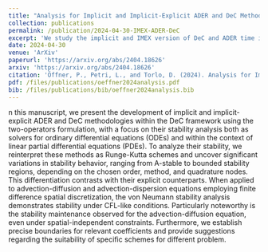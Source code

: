 ```yaml
---
title: "Analysis for Implicit and Implicit-Explicit ADER and DeC Methods for Ordinary Differential Equations, Advection-Diffusion and Advection-Dispersion Equations"
collection: publications
permalink: /publication/2024-04-30-IMEX-ADER-DeC
excerpt: 'We study the implicit and IMEX version of DeC and ADER time integration method with application to advection-diffusion and advection-dispersion equations. The study is based on stability analysis.'
date: 2024-04-30
venue: 'ArXiv'
paperurl: 'https://arxiv.org/abs/2404.18626'
arxiv: 'https://arxiv.org/abs/2404.18626'
citation: 'Öffner, P., Petri, L., and Torlo, D. (2024). Analysis for Implicit and Implicit-Explicit ADER and DeC Methods for Ordinary Differential Equations, Advection-Diffusion and Advection-Dispersion Equations. arXiv preprint arXiv:2404.18626.'
pdf: /files/publications/oeffner2024analysis.pdf
bib: /files/publications/bib/oeffner2024analysis.bib
---
```

n this manuscript, we present the development of implicit and implicit-explicit ADER and DeC methodologies within the DeC framework using the two-operators formulation, with a focus on their stability analysis both as solvers for ordinary differential equations (ODEs) and within the context of linear partial differential equations (PDEs). To analyze their stability, we reinterpret these methods as Runge-Kutta schemes and uncover significant variations in stability behavior, ranging from A-stable to bounded stability regions, depending on the chosen order, method, and quadrature nodes. This differentiation contrasts with their explicit counterparts. When applied to advection-diffusion and advection-dispersion equations employing finite difference spatial discretization, the von Neumann stability analysis demonstrates stability under CFL-like conditions. Particularly noteworthy is the stability maintenance observed for the advection-diffusion equation, even under spatial-independent constraints. Furthermore, we establish precise boundaries for relevant coefficients and provide suggestions regarding the suitability of specific schemes for different problem. 
